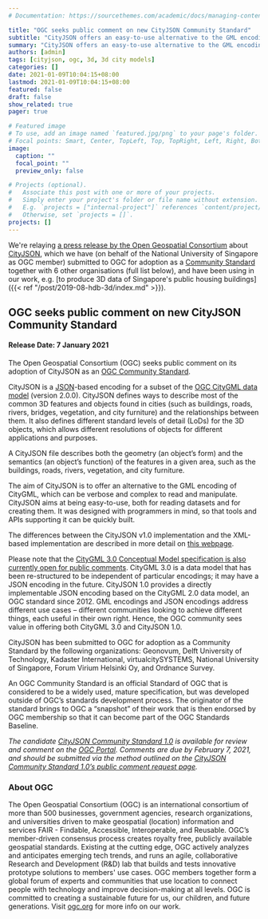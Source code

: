 ```yaml
---
# Documentation: https://sourcethemes.com/academic/docs/managing-content/

title: "OGC seeks public comment on new CityJSON Community Standard"
subtitle: "CityJSON offers an easy-to-use alternative to the GML encoding of CityGML 2.0 for the storage and exchange of 3D city models"
summary: "CityJSON offers an easy-to-use alternative to the GML encoding of CityGML 2.0 for the storage and exchange of 3D city models"
authors: [admin]
tags: [cityjson, ogc, 3d, 3d city models]
categories: []
date: 2021-01-09T10:04:15+08:00
lastmod: 2021-01-09T10:04:15+08:00
featured: false
draft: false
show_related: true
pager: true

# Featured image
# To use, add an image named `featured.jpg/png` to your page's folder.
# Focal points: Smart, Center, TopLeft, Top, TopRight, Left, Right, BottomLeft, Bottom, BottomRight.
image:
  caption: ""
  focal_point: ""
  preview_only: false

# Projects (optional).
#   Associate this post with one or more of your projects.
#   Simply enter your project's folder or file name without extension.
#   E.g. `projects = ["internal-project"]` references `content/project/deep-learning/index.md`.
#   Otherwise, set `projects = []`.
projects: []
---
```


We're relaying [a press release by the Open Geospatial Consortium](https://www.ogc.org/pressroom/pressreleases/4381) about [CityJSON](https://cityjson.org), which we have (on behalf of the National University of Singapore as OGC member) submitted to OGC for adoption as a [Community Standard](https://www.ogc.org/standards/community) together with 6 other organisations (full list below), and have been using in our work, e.g. [to produce 3D data of Singapore's public housing buildings]({{< ref "/post/2019-08-hdb-3d/index.md" >}}).

## OGC seeks public comment on new CityJSON Community Standard

#### Release Date: 7 January 2021
The Open Geospatial Consortium (OGC) seeks public comment on its adoption of CityJSON as an [OGC Community Standard](https://www.ogc.org/standards/community).

CityJSON is a [JSON](https://json.org/)-based encoding for a subset of the [OGC CityGML data model](http://www.ogc.org/standards/citygml) (version 2.0.0). CityJSON defines ways to describe most of the common 3D features and objects found in cities (such as buildings, roads, rivers, bridges, vegetation, and city furniture) and the relationships between them. It also defines different standard levels of detail (LoDs) for the 3D objects, which allows different resolutions of objects for different applications and purposes.

A CityJSON file describes both the geometry (an object’s form) and the semantics (an object’s function) of the features in a given area, such as the buildings, roads, rivers, vegetation, and city furniture.

The aim of CityJSON is to offer an alternative to the GML encoding of CityGML, which can be verbose and complex to read and manipulate. CityJSON aims at being easy-to-use, both for reading datasets and for creating them. It was designed with programmers in mind, so that tools and APIs supporting it can be quickly built.

The differences between the CityJSON v1.0 implementation and the XML-based implementation are described in more detail on [this webpage](https://www.cityjson.org/citygml-compatibility).

Please note that the [CityGML 3.0 Conceptual Model specification is also currently open for public comments](https://www.ogc.org/pressroom/pressreleases/4370). CityGML 3.0 is a data model that has been re-structured to be independent of particular encodings; it may have a JSON encoding in the future. CityJSON 1.0 provides a directly implementable JSON encoding based on the CityGML 2.0 data model, an OGC standard since 2012. GML encodings and JSON encodings address different use cases – different communities looking to achieve different things, each useful in their own right. Hence, the OGC community sees value in offering both CityGML 3.0 and CityJSON 1.0.

CityJSON has been submitted to OGC for adoption as a Community Standard by the following organizations: Geonovum, Delft University of Technology, Kadaster International, virtualcitySYSTEMS, National University of Singapore, Forum Virium Helsinki Oy, and Ordnance Survey.

An OGC Community Standard is an official Standard of OGC that is considered to be a widely used, mature specification, but was developed outside of OGC’s standards development process. The originator of the standard brings to OGC a “snapshot” of their work that is then endorsed by OGC membership so that it can become part of the OGC Standards Baseline. 

_The candidate [CityJSON Community Standard 1.0](https://portal.ogc.org/files/?artifact_id=95618&version=1) is available for review and comment on the [OGC Portal](https://portal.ogc.org/files/?artifact_id=95618&version=1). Comments are due by February 7, 2021, and should be submitted via the method outlined on the [CityJSON Community Standard 1.0’s public comment request page](https://www.ogc.org/standards/requests/222)._



### About OGC

The Open Geospatial Consortium (OGC) is an international consortium of more than 500 businesses, government agencies, research organizations, and universities driven to make geospatial (location) information and services FAIR - Findable, Accessible, Interoperable, and Reusable.
OGC’s member-driven consensus process creates royalty free, publicly available geospatial standards. Existing at the cutting edge, OGC actively analyzes and anticipates emerging tech trends, and runs an agile, collaborative Research and Development (R&D) lab that builds and tests innovative prototype solutions to members' use cases.
OGC members together form a global forum of experts and communities that use location to connect people with technology and improve decision-making at all levels. OGC is committed to creating a sustainable future for us, our children, and future generations.
Visit [ogc.org](http://ogc.org/) for more info on our work.

